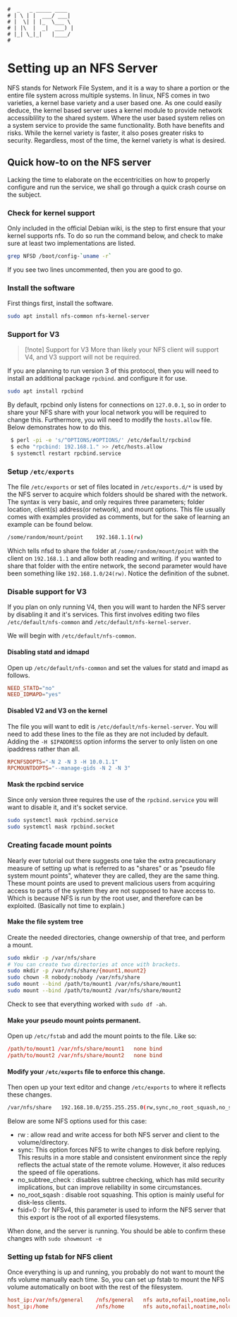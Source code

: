 ```text
#  _   _ _____ ____
# | \ | |  ___/ ___|
# |  \| | |_  \___ \
# | |\  |  _|  ___) |
# |_| \_|_|   |____/
#
```

Setting up an NFS Server
========================

NFS stands for Network File System, and it is a way to share a portion or the entire file system across
multiple systems. In linux, NFS comes in two varieties, a kernel base variety and a user based one. As one
could easily deduce, the kernel based server uses a kernel module to provide network accessiblility to the
shared system. Where the user based system relies on a system service to provide the same functionality. Both
have benefits and risks. While the kernel variety is faster, it also poses greater risks to security.
Regardless, most of the time, the kernel variety is what is desired.

Quick how-to on the NFS server
-------------------------------

Lacking the time to elaborate on the eccentricities on how to properly configure and run the service, we shall
go through a quick crash course on the subject.

### Check for kernel support

Only included in the official Debian wiki, is the step to first ensure that your kernel supports nfs. To do so
run the command below, and check to make sure at least two implementations are listed.

```bash
grep NFSD /boot/config-`uname -r`
```

If you see two lines uncommented, then you are good to go.

### Install the software

First things first, install the software. 

```bash
sudo apt install nfs-common nfs-kernel-server
```

### Support for V3

> [!note] Support for V3
> More than likely your NFS client will support V4, and V3 support will not be required.

If you are planning to run version 3 of this protocol, then you will need to install an additional package
`rpcbind`. and configure it for use.

```bash
sudo apt install rpcbind
```

By default, rpcbind only listens for connections on `127.0.0.1`, so in order to share your NFS share with your
local network you will be required to change this. Furthermore, you will need to modify the `hosts.allow`
file. Below demonstrates how to do this.

```bash
 $ perl -pi -e 's/^OPTIONS/#OPTIONS/' /etc/default/rpcbind
 $ echo "rpcbind: 192.168.1." >> /etc/hosts.allow
 $ systemctl restart rpcbind.service
```

### Setup `/etc/exports`

The file `/etc/exports` or set of files located in `/etc/exports.d/*` is used by the NFS server to acquire
which folders should be shared with the network. The syntax is very basic, and only requires three parameters;
folder location, client(s) address(or network), and mount options. This file usually comes with examples
provided as comments, but for the sake of learning an example can be found below.

```bash
/some/random/mount/point    192.168.1.1(rw)
```

Which tells nfsd to share the folder at `/some/random/mount/point` with the client on `192.168.1.1` and allow
both reading and writing. if you wanted to share that folder with the entire network, the second parameter
would have been something like `192.168.1.0/24(rw)`. Notice the definition of the subnet.

### Disable support for V3

If you plan on only running V4, then you will want to harden the NFS server by disabling it and it's services.
This first involves editing two files `/etc/default/nfs-common` and `/etc/default/nfs-kernel-server`.

We will begin with `/etc/default/nfs-common`.

#### Disabling statd and idmapd

Open up `/etc/default/nfs-common` and set the values for statd and imapd as follows.

```conf
NEED_STATD="no"
NEED_IDMAPD="yes"
```

#### Disabled V2 and V3 on the kernel

The file you will want to edit is `/etc/default/nfs-kernel-server`. You will need to add these lines to the
file as they are not included by default. Adding the `-H $IPADDRESS` option informs the server to only listen
on one ipaddress rather than all.

```conf
RPCNFSDOPTS="-N 2 -N 3 -H 10.0.1.1"
RPCMOUNTDOPTS="--manage-gids -N 2 -N 3"
```

#### Mask the rpcbind service

Since only version three requires the use of the `rpcbind.service` you will want to disable it, and it's
socket service.

```bash
sudo systemctl mask rpcbind.service
sudo systemctl mask rpcbind.socket
```

### Creating facade mount points

Nearly ever tutorial out there suggests one take the extra precautionary measure of setting up what is
referred to as "shares" or as "pseudo file system mount points", whatever they are called, they are the same
thing. These mount points are used to prevent malicious users from acquiring access to parts of the system
they are not supposed to have access to. Which is because NFS is run by the root user, and therefore can be
exploited. (Basically not time to explain.)

#### Make the file system tree

Create the needed directories, change ownership of that tree, and perform a mount.

```bash
sudo mkdir -p /var/nfs/share
# You can create two directories at once with brackets.
sudo mkdir -p /var/nfs/share/{mount1,mount2}
sudo chown -R nobody:nobody /var/nfs/share
sudo mount --bind /path/to/mount1 /var/nfs/share/mount1
sudo mount --bind /path/to/mount2 /var/nfs/share/mount2
```

Check to see that everything worked with `sudo df -ah`.

#### Make your pseudo mount points permanent.

Open up `/etc/fstab` and add the mount points to the file. Like so:

```conf
/path/to/mount1 /var/nfs/share/mount1   none bind
/path/to/mount2 /var/nfs/share/mount2   none bind
```

#### Modify your `/etc/exports` file to enforce this change.

Then open up your text editor and change `/etc/exports` to where it reflects these changes.

```bash 
/var/nfs/share   192.168.10.0/255.255.255.0(rw,sync,no_root_squash,no_subtree_check,crossmnt,fsid=0)
```

Below are some NFS options used for this case:

- rw : allow read and write access for both NFS server and client to the volume/directory.
- sync: This option forces NFS to write changes to disk before replying. This results in a more stable and consistent environment since the reply reflects the actual state of the remote volume. However, it also reduces the speed of file operations.
- no_subtree_check : disables subtree checking, which has mild security implications, but can improve reliability in some circumstances.
- no_root_sqash : disable root squashing. This option is mainly useful for disk-less clients.
- fsid=0 : for NFSv4, this parameter is used to inform the NFS server that this export is the root of all exported filesystems.

When done, and the server is running. You should be able to confirm these changes with `sudo showmount -e`

### Setting up fstab for NFS client

Once everything is up and running, you probably do not want to mount the nfs volume manually each time. So,
you can set up fstab to mount the NFS volume automatically on boot with the rest of the filesystem.

```conf
host_ip:/var/nfs/general    /nfs/general   nfs auto,nofail,noatime,nolock,intr,tcp,actimeo=1800 0 0
host_ip:/home               /nfs/home      nfs auto,nofail,noatime,nolock,intr,tcp,actimeo=1800 0 0
```
